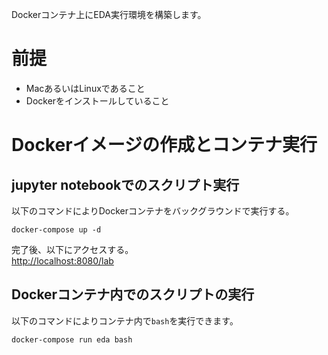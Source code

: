 Dockerコンテナ上にEDA実行環境を構築します。

# 前提

- MacあるいはLinuxであること
- Dockerをインストールしていること  

# Dockerイメージの作成とコンテナ実行

## jupyter notebookでのスクリプト実行

以下のコマンドによりDockerコンテナをバックグラウンドで実行する。
```
docker-compose up -d
```

完了後、以下にアクセスする。  
<http://localhost:8080/lab>

## Dockerコンテナ内でのスクリプトの実行

以下のコマンドによりコンテナ内で`bash`を実行できます。

```
docker-compose run eda bash
```